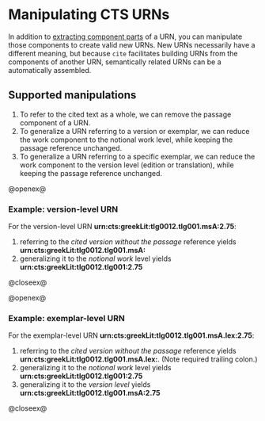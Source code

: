 

# Manipulating CTS URNs #

In addition to [extracting component parts](Components.html) of a URN, you can manipulate those components to create valid new URNs.  New URNs necessarily have a different meaning, but because `cite` facilitates building URNs from the components of another URN, semantically related URNs can be a automatically assembled.

## Supported manipulations

1. To refer to the cited text as a whole, we can remove the passage component of a URN.
2. To generalize a URN referring to a version or exemplar, we can reduce the work component to the notional work level, while keeping the passage reference unchanged.
3. To generalize a URN referring to a specific exemplar, we can reduce the work component to the version level (edition or translation), while keeping the passage reference unchanged.

@openex@


### Example: version-level URN ###


For the version-level URN <strong concordion:set="#point">urn:cts:greekLit:tlg0012.tlg001.msA:2.75</strong>:


1. referring to the *cited version without the passage* reference yields <strong concordion:assertEquals="urnWithoutPassage(#point)">urn:cts:greekLit:tlg0012.tlg001.msA:</strong>
2. generalizing it to the *notional work* level yields  <strong concordion:assertEquals="reduceToWork(#point)">urn:cts:greekLit:tlg0012.tlg001:2.75</strong>


@closeex@


@openex@
### Example: exemplar-level URN ###

For the exemplar-level URN <strong concordion:set="#exemplar">urn:cts:greekLit:tlg0012.tlg001.msA.lex:2.75</strong>:


1. referring to the *cited version without the passage* reference yields <strong concordion:assertEquals="urnWithoutPassage(#exemplar)">urn:cts:greekLit:tlg0012.tlg001.msA.lex:</strong>. (Note required trailing colon.)
2. generalizing it to the *notional work* level yields  <strong concordion:assertEquals="reduceToWork(#exemplar)">urn:cts:greekLit:tlg0012.tlg001:2.75</strong>
3. generalizing it to the *version level* yields  <strong concordion:assertEquals="reduceToVersion(#exemplar)">urn:cts:greekLit:tlg0012.tlg001.msA:2.75</strong>




@closeex@